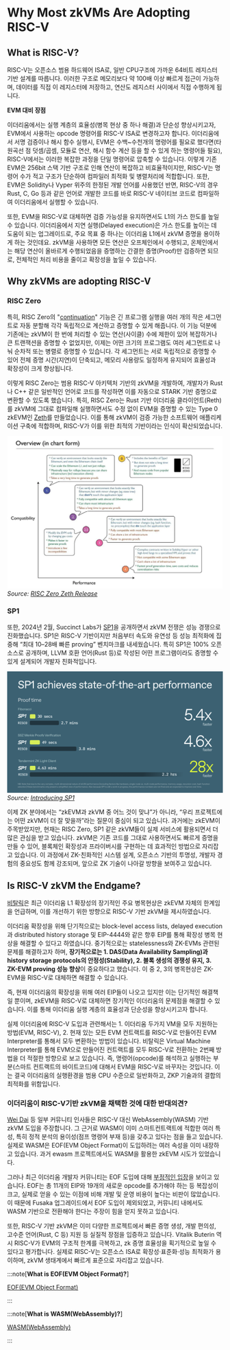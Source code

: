# Why Most zkVMs Are Adopting RISC-V

## What is RISC-V?
RISC-V는 오픈소스 범용 하드웨어 ISA로, 일반 CPU구조에 가까운 64비트 레지스터 기반 설계를 따릅니다. 이러한 구조로 메모리보다 약 100배 이상 빠르게 접근이 가능하며, 데이터를 직접 이 레지스터에 저장하고, 연산도 레지스터 사이에서 직접 수행하게 됩니다. 

**EVM 대비 장점**

이더리움에서는 실행 계층의 효율성(병목 현상 중 하나 해결)과 단순성 향상시키고자, EVM에서 사용하는 opcode 명령어를 RISC-V ISA로 변경하고자 합니다. 이더리움에서 서명 검증이나 해시 함수 실행시, EVM은 수백~수천개의 명령어를 필요로 했다면(타원곡선 점 덧셈/곱셈, 모듈로 연산, 해시 함수 계산 등을 할 수 있게 하는 명령어들 필요), RISC-V에서는 이러한 복잡한 과정을 단일 명령어로 압축할 수 있습니다. 이렇게 기존 EVM은 256bit 스택 기반 구조로 인해 연산이 복잡하고 비효율적이지만, RISC-V는 명령어 수가 적고 구조가 단순하여 컴파일러 최적화 및 병렬처리에 적합합니다. 또한, EVM은 Solidity나 Vyper 위주의 한정된 개발 언어를 사용했던 반면, RISC-V의 경우 Rust, C, Go 등과 같은 언어로 개발한 코드를 바로 RISC-V 네이티브 코드로 컴파일하여 이더리움에서 실행할 수 있습니다. 

또한, EVM을 RISC-V로 대체하면 검증 가능성을 유지하면서도 L1의 가스 한도를 높일 수 있습니다. 이더리움에서 지연 실행(Delayed execution)은 가스 한도를 높이는 데 도움이 되는 업그레이드로, 주요 목표 중 하나는 이더리움 L1에서 zkVM 증명을 용이하게 하는 것인데요. zkVM을 사용하면 모든 연산은 오프체인에서 수행되고, 온체인에서는 해당 연산이 올바르게 수행되었음을 증명하는 간결한 증명(Proof)만 검증하면 되므로, 전체적인 처리 비용을 줄이고 확장성을 높일 수 있습니다.

## Why zkVMs are adopting RISC-V

### RISC Zero

특히, RISC Zero의 "[continuation](https://risczero.com/blog/continuations)" 기능은 긴 프로그램 실행을 여러 개의 작은 세그먼트로 자동 분할해 각각 독립적으로 계산하고 증명할 수 있게 해줍니다. 이 기능 덕분에 기존에는 zkVM이 한 번에 처리할 수 있는 연산(사이클) 수에 제한이 있어 복잡하거나 큰 트랜잭션을 증명할 수 없었지만, 이제는 어떤 크기의 프로그램도 여러 세그먼트로 나눠 순차적 또는 병렬로 증명할 수 있습니다. 각 세그먼트는 서로 독립적으로 증명할 수 있어 전체 증명 시간(지연)이 단축되고, 메모리 사용량도 일정하게 유지되어 효율성과 확장성이 크게 향상됩니다.

이렇게 RISC Zero는 범용 RISC-V 아키텍처 기반의 zkVM을 개발하여, 개발자가 Rust나 C++ 같은 일반적인 언어로 코드를 작성하면 이를 자동으로 STARK 기반 증명으로 변환할 수 있도록 했습니다. 특히, RISC Zero는 Rust 기반 이더리움 클라이언트(Reth)를 zkVM에 그대로 컴파일해 실행하면서도 수정 없이 EVM을 증명할 수 있는 Type 0 zkEVM인 [Zeth](https://risczero.com/blog/designing-high-performance-zkVMs)를 만들었습니다. 이를 통해 zkVM이 검증 가능한 소프트웨어 애플리케이션 구축에 적합하며, RISC-V가 이를 위한 최적의 기반이라는 인식이 확산되었습니다.

![RISC Zero Zeth](./img/zkvm1.png)
*Source: [RISC Zero Zeth Release](https://risczero.com/blog/zeth-release)*


### SP1

또한, 2024년 2월, Succinct Labs가 [SP1](https://blog.succinct.xyz/introducing-sp1/)을 공개하면서 zkVM 전쟁은 성능 경쟁으로 진화했습니다. SP1은 RISC-V 기반이지만 처음부터 속도와 유연성 등 성능 최적화에 집중해 “최대 10–28배 빠른 proving” 벤치마크를 내세웠습니다. 특히 SP1은 100% 오픈소스로 공개하며, LLVM 호환 언어(Rust 등)로 작성된 어떤 프로그램이라도 증명할 수 있게 설계되어 개발자 친화적입니다.

![SP1 Performance](./img/zkVM2.png)
*Source: [Introducing SP1](https://blog.succinct.xyz/introducing-sp1/)*


이제 ZK 분야에서는 “zkEVM과 zkVM 중 어느 것이 맞냐”가 아니라, “우리 프로젝트에는 어떤 zkVM이 더 잘 맞을까”라는 질문이 중심이 되고 있습니다. 과거에는 zkEVM이 주목받았지만, 현재는 RISC Zero, SP1 같은 zkVM들이 실제 서비스에 활용되면서 더 많은 관심을 받고 있습니다. zkVM은 기존 코드를 그대로 사용하면서도 빠르게 증명을 만들 수 있어, 블록체인 확장성과 프라이버시를 구현하는 데 효과적인 방법으로 자리잡고 있습니다. 이 과정에서 ZK-친화적인 시스템 설계, 오픈소스 기반의 투명성, 개발자 경험의 중요성도 함께 강조되며, 앞으로 ZK 기술이 나아갈 방향을 보여주고 있습니다.


## Is RISC-V zkVM the Endgame?

[비탈릭](https://ethereum-magicians.org/t/long-term-l1-execution-layer-proposal-replace-the-evm-with-risc-v/23617)은 최근 이더리움 L1 확장성의 장기적인 주요 병목현상은 zkEVM 자체의 한계임을 언급하며, 이를 개선하기 위한 방향으로 RISC-V 기반 zkVM을 제시하였습니다. 

이더리움 확장성을 위해 단기적으로는 block-level access lists, delayed execution과 distributed history storage 및 EIP-4444와 같은 향후 EIP를 통해 확장성 병목 현상을 해결할 수 있다고 하였습니다. 중기적으로는 statelessness와 ZK-EVMs 관련된 문제를 해결하고자 하며, **장기적으로는 1. DAS(Data Availability Sampling)과 history storage protocols의 안정성(Stability), 2. 블록 생성의 경쟁성 유지, 3. ZK-EVM proving 성능 향상**이 중요하다고 했습니다. 이 중 2, 3의 병목현상은 ZK-EVM을 RISC-V로 대체하면 해결할 수 있습니다. 

즉, 현재 이더리움의 확장성을 위해 여러 EIP들이 나오고 있지만 이는 단기적인 해결책일 뿐이며, zkEVM을 RISC-V로 대체하면 장기적인 이더리움의 문제점을 해결할 수 있습니다. 이를 통해 이더리움 실행 계층의 효율성과 단순성을 향상시키고자 합니다. 

실제 이더리움에 RISC-V 도입과 관련해서는 1. 이더리움 두가지 VM을 모두 지원하는 방법(EVM, RISC-V), 2. 현재 있는 모든 EVM 컨트랙트를 RISC-V로 만들어진 EVM Interpreter를 통해서 모두 변환하는 방법이 있습니다. 비탈릭은 Virtual Machine Interpreter를 통해 EVM으로 만들어진 컨트랙트를 모두 RISC-V로 전환하는 2번째 방법을 더 적절한 방향으로 보고 있습니다. 즉, 명령어(opcode)를 해석하고 실행하는 부분(스마트 컨트랙트의 바이트코드)에 대해서 EVM을 RISC-V로 바꾸자는 것입니다. 이는 결국 이더리움의 실행환경을 범용 CPU 수준으로 일반화하고, ZKP 기술과의 결합의 최적화를 위함입니다.

### 이더리움이 RISC-V기반 zkVM을 채택한 것에 대한 반대의견?

[Wei Dai](https://x.com/_weidai/status/1914053842888769626?ref=nockchain.org) 등 일부 커뮤니티 인사들은 RISC-V 대신 WebAssembly(WASM) 기반 zkVM 도입을 주장합니다. 그 근거로 WASM이 이미 스마트컨트랙트에 적합한 여러 특성, 특히 정적 분석의 용이성(점프 명령어 부재 등)을 갖추고 있다는 점을 들고 있습니다. 실제로 WASM은 EOF(EVM Object Format)이 도입하려는 여러 속성을 이미 내장하고 있습니다. 과거 ewasm 프로젝트에서도 WASM을 활용한 zkEVM 시도가 있었습니다.

그러나 최근 이더리움 개발자 커뮤니티는 EOF 도입에 대해 [부정적인 입장](https://www.ainvest.com/news/ethereum-developers-reject-eof-upgrade-fusaka-fork-2504/)을 보이고 있습니다. EOF는 총 11개의 EIP와 19개의 새로운 opcode를 추가해야 하는 등 복잡성이 크고, 실제로 얻을 수 있는 이점에 비해 개발 및 운영 비용이 높다는 비판이 많았습니다. 이 때문에 Fusaka 업그레이드에서 EOF 도입이 제외되었고, 커뮤니티 내에서도 WASM 기반으로 전환해야 한다는 주장이 힘을 얻지 못하고 있습니다. 

또한, RISC-V 기반 zkVM은 이미 다양한 프로젝트에서 빠른 증명 생성, 개발 편의성, 고수준 언어(Rust, C 등) 지원 등 실질적 장점을 입증하고 있습니다. Vitalik Buterin 역시 RISC-V가 EVM의 구조적 한계를 극복하고, zk 증명 효율성을 획기적으로 높일 수 있다고 평가합니다. 실제로 RISC-V는 오픈소스 ISA로 확장성·표준화·성능 최적화가 용이하며, zkVM 생태계에서 빠르게 표준으로 자리잡고 있습니다.


:::note[**What is EOF(EVM Object Format)?**]

[EOF(EVM Object Format)](/docs/miscellaneous/EOF.md)

:::

:::note[**What is WASM(WebAssembly)?**]

[WASM(WebAssembly)](/docs/miscellaneous/WASM.md)

:::
